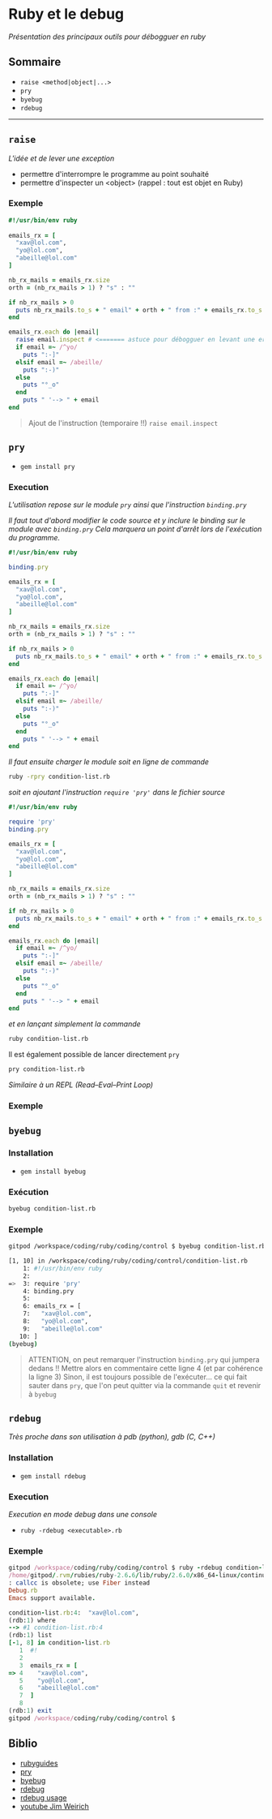 # Ruby et le debug

_Présentation des principaux outils pour débogguer en ruby_

## Sommaire
- `raise <method|object|...>`
- `pry`
- `byebug`
- `rdebug`

---

## `raise`

_L'idée et de lever une exception_
- permettre d'interrompre le programme au point souhaité
- permettre d'inspecter un \<object\> (rappel : tout est objet en Ruby)

### Exemple

```ruby
#!/usr/bin/env ruby
  
emails_rx = [
  "xav@lol.com",
  "yo@lol.com",
  "abeille@lol.com"
]

nb_rx_mails = emails_rx.size
orth = (nb_rx_mails > 1) ? "s" : ""

if nb_rx_mails > 0
  puts nb_rx_mails.to_s + " email" + orth + " from :" + emails_rx.to_s
end

emails_rx.each do |email|
  raise email.inspect # <======= astuce pour débogguer en levant une erreur et en inspectant
  if email =~ /^yo/
    puts ":-]"
  elsif email =~ /abeille/
    puts ":-)"
  else
    puts "°_o"
  end
    puts " '--> " + email
end
```

> Ajout de l'instruction (temporaire !!) `raise email.inspect`

## `pry`

- `gem install pry`

### Execution

_L'utilisation repose sur le module `pry` ainsi que l'instruction `binding.pry`_

_Il faut tout d'abord modifier le code source et y inclure le binding sur le module avec `binding.pry`_
_Cela marquera un point d'arrêt lors de l'exécution du programme._

```ruby
#!/usr/bin/env ruby

binding.pry

emails_rx = [
  "xav@lol.com",
  "yo@lol.com",
  "abeille@lol.com"
]

nb_rx_mails = emails_rx.size
orth = (nb_rx_mails > 1) ? "s" : ""

if nb_rx_mails > 0
  puts nb_rx_mails.to_s + " email" + orth + " from :" + emails_rx.to_s
end

emails_rx.each do |email|
  if email =~ /^yo/
    puts ":-]"
  elsif email =~ /abeille/
    puts ":-)"
  else
    puts "°_o"
  end
    puts " '--> " + email
end
```

_Il faut ensuite charger le module soit en ligne de commande_

```bash
ruby -rpry condition-list.rb
```

_soit en ajoutant l'instruction `require 'pry'` dans le fichier source_

```ruby
#!/usr/bin/env ruby

require 'pry'
binding.pry

emails_rx = [
  "xav@lol.com",
  "yo@lol.com",
  "abeille@lol.com"
]

nb_rx_mails = emails_rx.size
orth = (nb_rx_mails > 1) ? "s" : ""

if nb_rx_mails > 0
  puts nb_rx_mails.to_s + " email" + orth + " from :" + emails_rx.to_s
end

emails_rx.each do |email|
  if email =~ /^yo/
    puts ":-]"
  elsif email =~ /abeille/
    puts ":-)"
  else
    puts "°_o"
  end
    puts " '--> " + email
end
```

_et en lançant simplement la commande_

```bash
ruby condition-list.rb
```

Il est également possible de lancer directement `pry`

```bash
pry condition-list.rb
```

_Similaire à un REPL (Read–Eval–Print Loop)_

### Exemple

## `byebug`

### Installation

- `gem install byebug`

### Exécution

```bash
byebug condition-list.rb 
```

### Exemple

```bash
gitpod /workspace/coding/ruby/coding/control $ byebug condition-list.rb 

[1, 10] in /workspace/coding/ruby/coding/control/condition-list.rb
    1: #!/usr/bin/env ruby
    2: 
=>  3: require 'pry'
    4: binding.pry
    5: 
    6: emails_rx = [
    7:   "xav@lol.com",
    8:   "yo@lol.com",
    9:   "abeille@lol.com"
   10: ]
(byebug) 
```

> ATTENTION, on peut remarquer l'instruction `binding.pry` qui jumpera dedans !!
> Mettre alors en commentaire cette ligne 4 (et par cohérence la ligne 3)
> Sinon, il est toujours possible de l'exécuter... ce qui fait sauter dans `pry`, que l'on peut
> quitter via la commande `quit` et revenir à `byebug`

## `rdebug`

_Très proche dans son utilisation à pdb (python), gdb (C, C++)_

### Installation

- `gem install rdebug`

### Execution

_Execution en mode debug dans une console_

- `ruby -rdebug <executable>.rb`

### Exemple

```ruby
gitpod /workspace/coding/ruby/coding/control $ ruby -rdebug condition-list.rb 
/home/gitpod/.rvm/rubies/ruby-2.6.6/lib/ruby/2.6.0/x86_64-linux/continuation.so: warning
: callcc is obsolete; use Fiber instead
Debug.rb
Emacs support available.

condition-list.rb:4:  "xav@lol.com",
(rdb:1) where
--> #1 condition-list.rb:4
(rdb:1) list
[-1, 8] in condition-list.rb
   1  #!
   2  
   3  emails_rx = [
=> 4    "xav@lol.com",
   5    "yo@lol.com",
   6    "abeille@lol.com"
   7  ]
   8  
(rdb:1) exit
gitpod /workspace/coding/ruby/coding/control $
```

## Biblio
- [rubyguides](https://www.rubyguides.com/2015/07/ruby-debugging/)
- [pry](https://pry.github.io/)
- [byebug](https://github.com/deivid-rodriguez/byebug)
- [rdebug](https://stackoverflow.com/questions/3955688/how-to-debug-ruby-scripts)
- [rdebug usage](http://bashdb.sourceforge.net/ruby-debug.html)
- [youtube Jim Weirich](https://www.youtube.com/watch?v=GwgF8GcynV0)